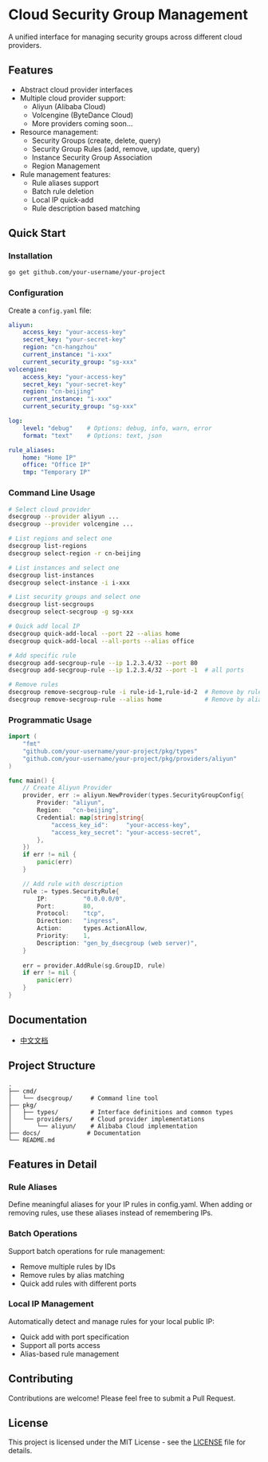 # Cloud Security Group Management

A unified interface for managing security groups across different cloud providers.

## Features

- Abstract cloud provider interfaces
- Multiple cloud provider support:
  - Aliyun (Alibaba Cloud)
  - Volcengine (ByteDance Cloud)
  - More providers coming soon...
- Resource management:
  - Security Groups (create, delete, query)
  - Security Group Rules (add, remove, update, query)
  - Instance Security Group Association
  - Region Management
- Rule management features:
  - Rule aliases support
  - Batch rule deletion
  - Local IP quick-add
  - Rule description based matching

## Quick Start

### Installation

```bash
go get github.com/your-username/your-project
```

### Configuration

Create a `config.yaml` file:

```yaml
aliyun:
    access_key: "your-access-key"
    secret_key: "your-secret-key"
    region: "cn-hangzhou"
    current_instance: "i-xxx"
    current_security_group: "sg-xxx"
volcengine:
    access_key: "your-access-key"
    secret_key: "your-secret-key"
    region: "cn-beijing"
    current_instance: "i-xxx"
    current_security_group: "sg-xxx"

log:
    level: "debug"    # Options: debug, info, warn, error
    format: "text"    # Options: text, json

rule_aliases:
    home: "Home IP"
    office: "Office IP"
    tmp: "Temporary IP"
```

### Command Line Usage

```bash
# Select cloud provider
dsecgroup --provider aliyun ...
dsecgroup --provider volcengine ...

# List regions and select one
dsecgroup list-regions
dsecgroup select-region -r cn-beijing

# List instances and select one
dsecgroup list-instances
dsecgroup select-instance -i i-xxx

# List security groups and select one
dsecgroup list-secgroups
dsecgroup select-secgroup -g sg-xxx

# Quick add local IP
dsecgroup quick-add-local --port 22 --alias home
dsecgroup quick-add-local --all-ports --alias office

# Add specific rule
dsecgroup add-secgroup-rule --ip 1.2.3.4/32 --port 80
dsecgroup add-secgroup-rule --ip 1.2.3.4/32 --port -1  # all ports

# Remove rules
dsecgroup remove-secgroup-rule -i rule-id-1,rule-id-2  # Remove by rule IDs
dsecgroup remove-secgroup-rule --alias home            # Remove by alias
```

### Programmatic Usage

```go
import (
    "fmt"
    "github.com/your-username/your-project/pkg/types"
    "github.com/your-username/your-project/pkg/providers/aliyun"
)

func main() {
    // Create Aliyun Provider
    provider, err := aliyun.NewProvider(types.SecurityGroupConfig{
        Provider: "aliyun",
        Region:   "cn-beijing",
        Credential: map[string]string{
            "access_key_id":     "your-access-key",
            "access_key_secret": "your-access-secret",
        },
    })
    if err != nil {
        panic(err)
    }

    // Add rule with description
    rule := types.SecurityRule{
        IP:          "0.0.0.0/0",
        Port:        80,
        Protocol:    "tcp",
        Direction:   "ingress",
        Action:      types.ActionAllow,
        Priority:    1,
        Description: "gen_by_dsecgroup (web server)",
    }
    
    err = provider.AddRule(sg.GroupID, rule)
    if err != nil {
        panic(err)
    }
}
```

## Documentation

- [中文文档](./docs/zh/README.md)

## Project Structure

```
.
├── cmd/
│   └── dsecgroup/     # Command line tool
├── pkg/
│   ├── types/         # Interface definitions and common types
│   └── providers/     # Cloud provider implementations
│       └── aliyun/    # Alibaba Cloud implementation
├── docs/             # Documentation
└── README.md
```

## Features in Detail

### Rule Aliases
Define meaningful aliases for your IP rules in config.yaml. When adding or removing rules, use these aliases instead of remembering IPs.

### Batch Operations
Support batch operations for rule management:
- Remove multiple rules by IDs
- Remove rules by alias matching
- Quick add rules with different ports

### Local IP Management
Automatically detect and manage rules for your local public IP:
- Quick add with port specification
- Support all ports access
- Alias-based rule management

## Contributing

Contributions are welcome! Please feel free to submit a Pull Request.

## License

This project is licensed under the MIT License - see the [LICENSE](LICENSE) file for details.
